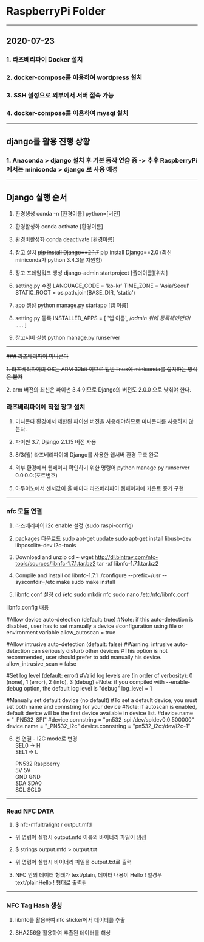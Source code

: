 # RaspberryPi Folder

---

## 2020-07-23

### 1. 라즈베리파이 Docker 설치

### 2. docker-compose를 이용하여 wordpress 설치

### 3. SSH 설정으로 외부에서 서버 접속 가능

### 4. docker-compose를 이용하여 mysql 설치

---

## django를 활용 진행 상황

### 1. Anaconda > django 설치 후 기본 동작 연습 중 -> 추후 RaspberryPi 에서는 miniconda > django 로 사용 예정

---

## Django 실행 순서

1. 환경생성
   conda -n [환경이름] python=[버전]

2. 환경활성화
   conda activate [환경이름]

3. 환경비활성화
   conda deactivate [환경이름]

4. 장고 설치
   ~~pip install Django==2.1.7~~
   pip install Django==2.0 (최신 miniconda가 python 3.4.3을 지원함)

5. 장고 프레임워크 생성
   django-admin startproject [폴더이름][위치]

6. setting.py 수정
   LANGUAGE_CODE = 'ko-kr'
   TIME_ZONE = 'Asia/Seoul'
   STATIC_ROOT = os.path.join(BASE_DIR, 'static')

7. app 생성
   python manage.py startapp [앱 이름]

8. setting.py 등록
   INSTALLED_APPS = [
   '앱 이름', /*admin 위에 등록해야한다*/
   .....
   ]

9. 장고서버 실행
   python manage.py runserver

---

~~### 라즈베리파이 미니콘다~~

~~1. 라즈베리파이의 OS는 ARM 32bit 이므로 일반 linux에 miniconda를 설치하는 방식은 불가~~

~~2. arm 버전의 최신은 파이썬 3.4 이므로 Django의 버전도 2.0.0 으로 낮춰야 한다.~~

### 라즈베리파이에 직접 장고 설치

1. 미니콘다 환경에서 제한된 파이썬 버전을 사용해야하므로 미니콘다를 사용하지 않는다.

2. 파이썬 3.7, Django 2.1.15 버전 사용

3. 8/3(월) 라즈베리파이에 Django를 사용한 웹서버 환경 구축 완료

4. 외부 환경에서 웹페이지 확인하기 위한 명령어
   python manage.py runserver 0.0.0.0:(포트번호)

5. 아두이노에서 센서값이 올 때마다 라즈베리파이 웹페이지에 카운트 증가 구현

---

### nfc 모듈 연결

1. 라즈베리파이 i2c enable 설정 (sudo raspi-config)

2. packages 다운로드
   sudo apt-get update
   sudo apt-get install libusb-dev libpcsclite-dev i2c-tools

3. Download and unzip
   cd ~
   wget http://dl.bintray.com/nfc-tools/sources/libnfc-1.7.1.tar.bz2
   tar -xf libnfc-1.7.1.tar.bz2

4. Compile and install
   cd libnfc-1.7.1
   ./configure --prefix=/usr --sysconfdir=/etc
   make
   sudo make install

5. libnfc.conf 설정
   cd /etc
   sudo mkdir nfc
   sudo nano /etc/nfc/libnfc.conf

libnfc.config 내용

#Allow device auto-detection (default: true)
#Note: if this auto-detection is disabled, user has to set manually a device
#configuration using file or environment variable
allow_autoscan = true

#Allow intrusive auto-detection (default: false)
#Warning: intrusive auto-detection can seriously disturb other devices
#This option is not recommended, user should prefer to add manually his device.
allow_intrusive_scan = false

#Set log level (default: error)
#Valid log levels are (in order of verbosity): 0 (none), 1 (error), 2 (info), 3 (debug)
#Note: if you compiled with --enable-debug option, the default log level is "debug"
log_level = 1

#Manually set default device (no default)
#To set a default device, you must set both name and connstring for your device
#Note: if autoscan is enabled, default device will be the first device available in device list.
#device.name = "\_PN532_SPI"
#device.connstring = "pn532_spi:/dev/spidev0.0:500000"
device.name = "\_PN532_I2c"
device.connstring = "pn532_i2c:/dev/i2c-1"

6. 선 연결 - I2C mode로 변경  
   SEL0 -> H  
   SEL1 -> L

   PN532 Raspberry  
   5V 5V  
   GND GND  
   SDA SDA0  
   SCL SCL0

---

### Read NFC DATA

1. \$ nfc-mfultralight r output.mfd

- 위 명령어 실행시 output.mfd 이름의 바이너리 파일이 생성

2. \$ strings output.mfd > output.txt

- 위 명령어 실행시 바이너리 파일을 output.txt로 출력

3. NFC 안의 데이터 형태가 text/plain, 데이터 내용이 Hello ! 일경우
   text/plainHello ! 형태로 출력됨

---

### NFC Tag Hash 생성

1. libnfc를 활용하여 nfc sticker에서 데이터를 추출

2. SHA256을 활용하여 추출된 데이터를 해싱
